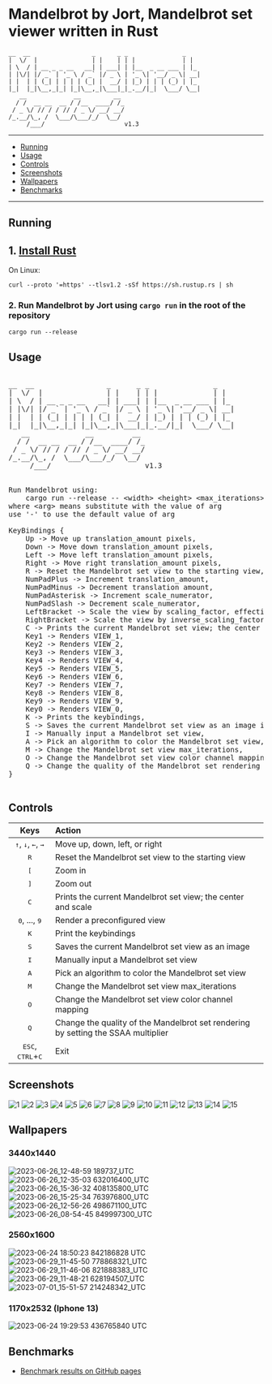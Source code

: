 # Mandelbrot by Jort, Mandelbrot set viewer written in Rust
    __  __                 _      _ _               _   
    |  \/  |               | |    | | |             | |  
    | \  / | __ _ _ __   __| | ___| | |__  _ __ ___ | |_ 
    | |\/| |/ _` | '_ \ / _` |/ _ \ | '_ \| '__/ _ \| __|
    | |  | | (_| | | | | (_| |  __/ | |_) | | | (_) | |_ 
    |_|  |_|\__,_|_| |_|\__,_|\___|_|_.__/|_|  \___/ \__|
       __             __         __ 
      / /  __ __  __ / /__  ____/ /_
     / _ \/ // / / // / _ \/ __/ __/
    /_.__/\_, /  \___/\___/_/  \__/ 
         /___/                      v1.3
         
---
- [Running](#running)
- [Usage](#usage)
- [Controls](#controls)
- [Screenshots](#screenshots)
- [Wallpapers](#wallpapers)
- [Benchmarks](#benchmarks)
---

## Running
## 1. [Install Rust](https://www.rust-lang.org/tools/install)
On Linux:
```
curl --proto '=https' --tlsv1.2 -sSf https://sh.rustup.rs | sh
```
### 2. Run Mandelbrot by Jort using `cargo run` in the root of the repository
```
cargo run --release
```

## Usage
<pre>
    
__  __                 _      _ _               _   
|  \/  |               | |    | | |             | |  
| \  / | __ _ _ __   __| | ___| | |__  _ __ ___ | |_ 
| |\/| |/ _` | '_ \ / _` |/ _ \ | '_ \| '__/ _ \| __|
| |  | | (_| | | | | (_| |  __/ | |_) | | | (_) | |_ 
|_|  |_|\__,_|_| |_|\__,_|\___|_|_.__/|_|  \___/ \__|
   __             __         __ 
  / /  __ __  __ / /__  ____/ /_
 / _ \/ // / / // / _ \/ __/ __/
/_.__/\_, /  \___/\___/_/  \__/ 
     /___/                      v1.3


Run Mandelbrot using:
	cargo run --release -- &lt;width&gt; &lt;height&gt; &lt;max_iterations&gt; &lt;supersampling_amount&gt; &lt;window_scale&gt;
where &lt;arg&gt; means substitute with the value of arg
use '-' to use the default value of arg

KeyBindings {
    Up -> Move up translation_amount pixels,
    Down -> Move down translation_amount pixels,
    Left -> Move left translation_amount pixels,
    Right -> Move right translation_amount pixels,
    R -> Reset the Mandelbrot set view to the starting view,
    NumPadPlus -> Increment translation_amount,
    NumPadMinus -> Decrement translation amount,
    NumPadAsterisk -> Increment scale_numerator,
    NumPadSlash -> Decrement scale_numerator,
    LeftBracket -> Scale the view by scaling_factor, effectively zooming in,
    RightBracket -> Scale the view by inverse_scaling_factor, effectively zooming out,
    C -> Prints the current Mandelbrot set view; the center and scale,
    Key1 -> Renders VIEW_1,
    Key2 -> Renders VIEW_2,
    Key3 -> Renders VIEW_3,
    Key4 -> Renders VIEW_4,
    Key5 -> Renders VIEW_5,
    Key6 -> Renders VIEW_6,
    Key7 -> Renders VIEW_7,
    Key8 -> Renders VIEW_8,
    Key9 -> Renders VIEW_9,
    Key0 -> Renders VIEW_0,
    K -> Prints the keybindings,
    S -> Saves the current Mandelbrot set view as an image in the saved folder,
    I -> Manually input a Mandelbrot set view,
    A -> Pick an algorithm to color the Mandelbrot set view,
    M -> Change the Mandelbrot set view max_iterations,
    O -> Change the Mandelbrot set view color channel mapping, xyz -> RGB, where x,y,z ∈ {{'R','G','B'}} (case-insensitive),
    Q -> Change the quality of the Mandelbrot set rendering by setting the SSAA multiplier, clamped from 1x to 64x,
}

</pre>
## Controls
Keys | Action
:---:|:------
<kbd>↑</kbd>, <kbd>↓</kbd>, <kbd>←</kbd>, <kbd>→</kbd> | Move up, down, left, or right
<kbd>R</kbd> | Reset the Mandelbrot set view to the starting view
<kbd>[</kbd> | Zoom in
<kbd>]</kbd> | Zoom out
<kbd>C</kbd> | Prints the current Mandelbrot set view; the center and scale
<kbd>0</kbd>, ...,  <kbd>9</kbd> | Render a preconfigured view
<kbd>K</kbd> | Print the keybindings 
<kbd>S</kbd> | Saves the current Mandelbrot set view as an image
<kbd>I</kbd> | Manually input a Mandelbrot set view
<kbd>A</kbd> | Pick an algorithm to color the Mandelbrot set view
<kbd>M</kbd> | Change the Mandelbrot set view max_iterations
<kbd>O</kbd> | Change the Mandelbrot set view color channel mapping
<kbd>Q</kbd> | Change the quality of the Mandelbrot set rendering by setting the SSAA multiplier
<kbd>ESC</kbd>, <kbd>CTRL</kbd>+<kbd>C</kbd> | Exit

## Screenshots
![1](https://github.com/jortrr/mandelbrot/assets/38651009/8a09d7a2-69e0-47b4-8e60-06392321ed08)
![2](https://github.com/jortrr/mandelbrot/assets/38651009/e2055e8b-6e12-4d73-8257-ca800c8a2159)
![3](https://github.com/jortrr/mandelbrot/assets/38651009/8a5fb455-f200-482e-927b-c34adbed45ca)
![4](https://github.com/jortrr/mandelbrot/assets/38651009/7d385212-0d91-4a5c-b6d1-4b75a2acaf02)
![5](https://github.com/jortrr/mandelbrot/assets/38651009/267ad0b1-c774-4474-816c-3de8150667c5)
![6](https://github.com/jortrr/mandelbrot/assets/38651009/c57b035d-b3b1-4b54-a92f-c6d6952f26fb)
![7](https://github.com/jortrr/mandelbrot/assets/38651009/3ff0c244-6055-4228-8e8d-dbb852a1d26a)
![8](https://github.com/jortrr/mandelbrot/assets/38651009/21775d83-a455-4a0c-9002-edada7c44a25)
![9](https://github.com/jortrr/mandelbrot/assets/38651009/f21e12b8-365b-49f7-aef0-7022afe14369)
![10](https://github.com/jortrr/mandelbrot/assets/38651009/cff43524-f882-4181-92c9-4660f09342bf)
![11](https://github.com/jortrr/mandelbrot/assets/38651009/e267cc25-8af3-4421-9361-59c7724b2dcb)
![12](https://github.com/jortrr/mandelbrot/assets/38651009/32412e40-49af-483a-84e8-90f22cc7b1d1)
![13](https://github.com/jortrr/mandelbrot/assets/38651009/c158fc1d-d376-47f2-9be0-433637e0d7e2)
![14](https://github.com/jortrr/mandelbrot/assets/38651009/cbad0e72-420a-459d-87ab-c551dd67efbe)
![15](https://github.com/jortrr/mandelbrot/assets/38651009/4f784846-2f1c-4af4-b841-309e6e25578d)

## Wallpapers
### 3440x1440
![2023-06-26_12-48-59 189737_UTC](https://github.com/jortrr/mandelbrot/assets/38651009/d487285e-d233-4374-bb5c-c46d84f0d83f)
![2023-06-26_12-35-03 632016400_UTC](https://github.com/jortrr/mandelbrot/assets/38651009/ccad4f4a-1bc3-455b-98d9-53c5c0f85db3)
![2023-06-26_15-36-32 408135800_UTC](https://github.com/jortrr/mandelbrot/assets/38651009/9baa2097-7cd7-4e53-b799-bfeab95c14dd)
![2023-06-26_15-25-34 763976800_UTC](https://github.com/jortrr/mandelbrot/assets/38651009/49c02944-1d34-493c-a047-6478b4046052)
![2023-06-26_12-56-26 498671100_UTC](https://github.com/jortrr/mandelbrot/assets/38651009/91813670-bcdd-480d-bb28-0fd68f8dad10)
![2023-06-26_08-54-45 849997300_UTC](https://github.com/jortrr/mandelbrot/assets/38651009/0f28dfac-ed62-4096-8c9a-73370a2d69fb)

### 2560x1600
![2023-06-24 18:50:23 842186828 UTC](https://github.com/jortrr/mandelbrot/assets/38651009/03ce23c3-770e-444a-b163-aa247cfeda7c)
![2023-06-29_11-45-50 778868321_UTC](https://github.com/jortrr/mandelbrot/assets/38651009/845cf9cf-3ac5-4df7-8150-abdd227af18a)
![2023-06-29_11-46-06 821888383_UTC](https://github.com/jortrr/mandelbrot/assets/38651009/4f369655-c36d-42e3-8864-0ae3cf998854)
![2023-06-29_11-48-21 628194507_UTC](https://github.com/jortrr/mandelbrot/assets/38651009/57c09c54-5616-487d-a7e8-66e69d8009db)
![2023-07-01_15-51-57 214248342_UTC](https://github.com/jortrr/mandelbrot/assets/38651009/5f66ad28-0bcd-4648-93c6-4f5915055538)

### 1170x2532 (Iphone 13)
![2023-06-24 19:29:53 436765840 UTC](https://github.com/jortrr/mandelbrot/assets/38651009/9b67dcdb-9dc3-4646-bbb4-96d7dc3ddb8f)

## Benchmarks
- [Benchmark results on GitHub pages](https://jortrr.github.io/mandelbrot/dev/bench/)